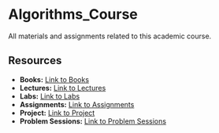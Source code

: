 # Algorithms_Course

All materials and assignments related to this academic course.

## Resources

- **Books:** [Link to Books](https://cisasuedu.sharepoint.com/:f:/s/ALG24.Term2/Enl0n45-_axCl6Zud8M_eU4BOswPyOMknez3NQ-ebzS2xQ?e=26eS41)
- **Lectures:** [Link to Lectures](https://cisasuedu.sharepoint.com/:f:/r/sites/ALG24.Term2/Shared%20Documents/General/1%20Lecs?csf=1&web=1&e=hk01vY)
- **Labs:** [Link to Labs](https://cisasuedu.sharepoint.com/:f:/r/sites/ALG24.Term2/Shared%20Documents/General/2%20Labs?csf=1&web=1&e=noPczf)
- **Assignments:** [Link to Assignments](https://cisasuedu.sharepoint.com/:f:/r/sites/ALG24.Term2/Shared%20Documents/General/3%20Assignments?csf=1&web=1&e=fMZKF3)
- **Project:** [Link to Project]([project_link](https://cisasuedu.sharepoint.com/:f:/r/sites/ALG24.Term2/Shared%20Documents/General/5%20Project?csf=1&web=1&e=h0Cs76))
- **Problem Sessions:** [Link to Problem Sessions](https://cisasuedu.sharepoint.com/:f:/r/sites/ALG24.Term2/Shared%20Documents/General/5%20Project?csf=1&web=1&e=h0Cs76)
